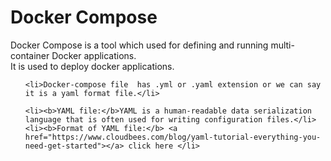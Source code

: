 <h1>Docker Compose</h1>


<p>Docker Compose is a tool which used for defining and running multi-container Docker applications. <br> It is used to deploy docker applications. </p>


<ul>

    <li>Docker-compose file  has .yml or .yaml extension or we can say it is a yaml format file.</li>
    
    <li><b>YAML file:</b>YAML is a human-readable data serialization language that is often used for writing configuration files.</li>
    <li><b>Format of YAML file:</b> <a href="https://www.cloudbees.com/blog/yaml-tutorial-everything-you-need-get-started"></a> click here </li>

</ul>



